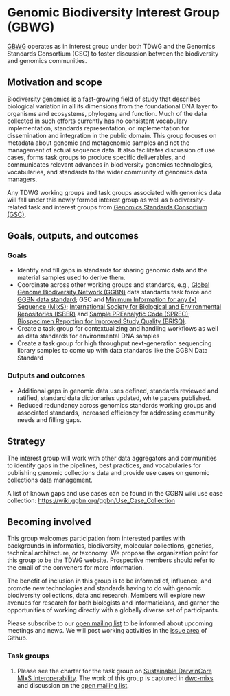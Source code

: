 # Genomic Biodiversity Interest Group (GBWG)

[GBWG](https://www.tdwg.org/community/gbwg/) operates as in interest group under both TDWG and the Genomics Standards Consortium 
(GSC) to foster discussion between the biodiversity and genomics communities. 

## Motivation and scope

Biodiversity genomics is a fast-growing field of study that describes biological variation in all its dimensions from the foundational DNA layer to organisms and ecosystems, phylogeny and function. Much of the data collected in such efforts currently has no consistent vocabulary implementation, standards representation, or implementation for dissemination and integration in the public domain. This group focuses on metadata about genomic and metagenomic samples and not the management of actual sequence data.  It also facilitates discussion of use cases, forms task groups to produce specific deliverables, and communicates relevant advances in biodiversity genomics technologies, vocabularies, and standards to the wider community of genomics data managers.

Any TDWG working groups and task groups associated with genomics data will fall under this newly formed interest group as well as biodiversity-related task and interest groups from [Genomics Standards Consortium (GSC)](https://github.com/GenomicsStandardsConsortium).

## Goals, outputs, and outcomes

### Goals

* Identify and fill gaps in standards for sharing genomic data and the material samples used to derive them. 
* Coordinate across other working groups and standards, e.g., [Global Genome Biodiversity Network (GGBN)](http://www.ggbn.org/ggbn_portal/)  data standards task force and [GGBN data standard](https://terms.tdwg.org/wiki/GGBN_Data_Standard); GSC and [Minimum Information for any (x) Sequence (MIxS)](https://press3.mcs.anl.gov/gensc/mixs/); [International Society for Biological and Environmental Repositories (ISBER)](http://www.isber.org) and [Sample PREanalytic Code (SPREC)](https://www.isber.org/page/SPREC); [Biospecimen Reporting for Improved Study Quality (BRISQ)](https://www.ncbi.nlm.nih.gov/pubmed/21433001).
* Create a task group for contextualizing and handling workflows as well as data standards for environmental DNA samples
* Create a task group for high throughput next-generation sequencing library samples to come up with data standards like the GGBN Data Standard

### Outputs and outcomes

* Additional gaps in genomic data uses defined, standards reviewed and ratified, standard data dictionaries updated, white papers published.
* Reduced redundancy across genomics standards working groups and associated standards, increased efficiency for addressing community needs and filling gaps. 

## Strategy

The interest group will work with other data aggregators and communities to identify gaps in the pipelines, best practices, and vocabularies for publishing genomic collections data and provide use cases on genomic collections data management.

A list of known gaps and use cases can be found in the GGBN wiki use case collection: https://wiki.ggbn.org/ggbn/Use_Case_Collection  

## Becoming involved

This group welcomes participation from interested parties with backgrounds in informatics, biodiversity, molecular collections, genetics, technical architecture, or taxonomy. We propose the organization point for this group to be the TDWG website. Prospective members should refer to the email of the conveners for more information.

The benefit of inclusion in this group is to be informed of, influence, and promote new technologies and standards having to do with genomic biodiversity collections, data and research. Members will explore new avenues for research for both biologists and informaticians, and garner the opportunities of working directly with a globally diverse set of participants.

Please subscribe to our [open mailing list](http://lists.tdwg.org/mailman/listinfo/tdwg-gbwg) to be informed about upcoming meetings and news. We will post working activities in the [issue area](https://github.com/tdwg/gbwg/issues) of Github.

### Task groups

1. Please see the charter for the task group on [Sustainable DarwinCore MIxS Interoperability](https://www.tdwg.org/community/gbwg/MIxS/). The work of this group is captured in [dwc-mixs](dwc-mixs) and discussion on the [open mailing list](http://lists.tdwg.org/mailman/listinfo/dwc-mixs).
